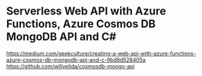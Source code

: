 # Serverless Web API with Azure Functions, Azure Cosmos DB MongoDB API and C#  
https://medium.com/geekculture/creating-a-web-api-with-azure-functions-azure-cosmos-db-mongodb-api-and-c-9bd8d528405a  
https://github.com/willvelida/cosmosdb-mongo-api
